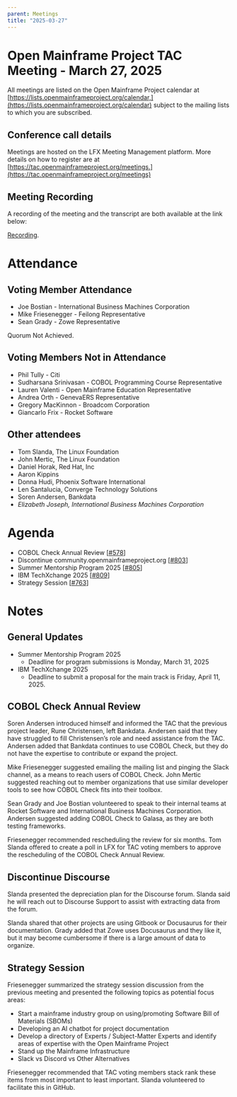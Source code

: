 ```yaml
---
parent: Meetings
title: "2025-03-27"
---
```


# Open Mainframe Project TAC Meeting - March 27, 2025

All meetings are listed on the Open Mainframe Project calendar at [https://lists.openmainframeproject.org/calendar,](https://lists.openmainframeproject.org/calendar) subject to the mailing lists to which you are subscribed.

## Conference call details

Meetings are hosted on the LFX Meeting Management platform. More details on how to register are at [https://tac.openmainframeproject.org/meetings.](https://tac.openmainframeproject.org/meetings)

## Meeting Recording

A recording of the meeting and the transcript are both available at the link below:

[Recording](https://zoom.us/rec/play/1KpNPK5RYyQDjh8auT0StR92-MNqYEsC1B_qHVEiFmaA6U2leItqwFGt28XRdTMS6prMz9KZzNSQNkCT.WLQ9j1QqEXhwN1SB?accessLevel=meeting&canPlayFromShare=true&from=share_recording_detail&continueMode=true&componentName=rec-play&originRequestUrl=https%3A%2F%2Fzoom.us%2Frec%2Fshare%2FHOMODHUMPN1fClOXBhfSBk4pOaGYly5iSmUOU3HKGZh4I5NqIeFYWNKBnZp5Un5g.gGu55cmOyfiOHUtb).

# Attendance

## Voting Member Attendance

* Joe Bostian - International Business Machines Corporation
* Mike Friesenegger - Feilong Representative
* Sean Grady - Zowe Representative

Quorum Not Achieved.

## Voting Members Not in Attendance

* Phil Tully - Citi
* Sudharsana Srinivasan - COBOL Programming Course Representative
* Lauren Valenti - Open Mainframe Education Representative
* Andrea Orth - GenevaERS Representative
* Gregory MacKinnon - Broadcom Corporation
* Giancarlo Frix - Rocket Software

## Other attendees

* Tom Slanda, The Linux Foundation
* John Mertic, The Linux Foundation
* Daniel Horak, Red Hat, Inc
* Aaron Kippins
* Donna Hudi, Phoenix Software International
* Len Santalucia, Converge Technology Solutions
* Soren Andersen, Bankdata
* *Elizabeth Joseph, International Business Machines Corporation*

# Agenda

* COBOL Check Annual Review [[#578](https://github.com/orgs/openmainframeproject/projects/21/views/1?pane=issue&itemId=42386613&issue=openmainframeproject%7Ctac%7C578)]
* Discontinue community.openmainframeproject.org [[#803](https://github.com/orgs/openmainframeproject/projects/21/views/1?pane=issue&itemId=101310888&issue=openmainframeproject%7Ctac%7C803)]
* Summer Mentorship Program 2025 [[#805](https://github.com/orgs/openmainframeproject/projects/21/views/1?pane=issue&itemId=101643145&issue=openmainframeproject%7Ctac%7C805)]
* IBM TechXchange 2025 [[#809](https://github.com/orgs/openmainframeproject/projects/21/views/1?pane=issue&itemId=101643770&issue=openmainframeproject%7Ctac%7C809)]
* Strategy Session [[#763](https://github.com/orgs/openmainframeproject/projects/21/views/1?pane=issue&itemId=95733699&issue=openmainframeproject%7Ctac%7C763)]

# Notes

## General Updates

* Summer Mentorship Program 2025
    * Deadline for program submissions is Monday, March 31, 2025
* IBM TechXchange 2025
    * Deadline to submit a proposal for the main track is Friday, April 11, 2025.

## COBOL Check Annual Review

Soren Andersen introduced himself and informed the TAC that the previous project leader, Rune Christensen, left Bankdata.  Andersen said that they have struggled to fill Christensen’s role and need assistance from the TAC.  Andersen added that Bankdata continues to use COBOL Check, but they do not have the expertise to contribute or expand the project.

Mike Friesenegger suggested emailing the mailing list and pinging the Slack channel, as a means to reach users of COBOL Check.  John Mertic suggested reaching out to member organizations that use similar developer tools to see how COBOL Check fits into their toolbox.

Sean Grady and Joe Bostian volunteered to speak to their internal teams at Rocket Software and International Business Machines Corporation.  Andersen suggested adding COBOL Check to Galasa, as they are both testing frameworks.

Friesenegger recommended rescheduling the review for six months.  Tom Slanda offered to create a poll in LFX for TAC voting members to approve the rescheduling of the COBOL Check Annual Review. 

## Discontinue Discourse

Slanda presented the depreciation plan for the Discourse forum.  Slanda said he will reach out to Discourse Support to assist with extracting data from the forum.

Slanda shared that other projects are using Gitbook or Docusaurus for their documentation.  Grady added that Zowe uses Docusaurus and they like it, but it may become cumbersome if there is a large amount of data to organize.

## Strategy Session

Friesenegger summarized the strategy session discussion from the previous meeting and presented the following topics as potential focus areas:

* Start a mainframe industry group on using/promoting Software Bill of Materials (SBOMs)
* Developing an AI chatbot for project documentation
* Develop a directory of Experts / Subject-Matter Experts and identify areas of expertise with the Open Mainframe Project
* Stand up the Mainframe Infrastructure
* Slack vs Discord vs Other Alternatives

Friesenegger recommended that TAC voting members stack rank these items from most important to least important.  Slanda volunteered to facilitate this in GitHub.
